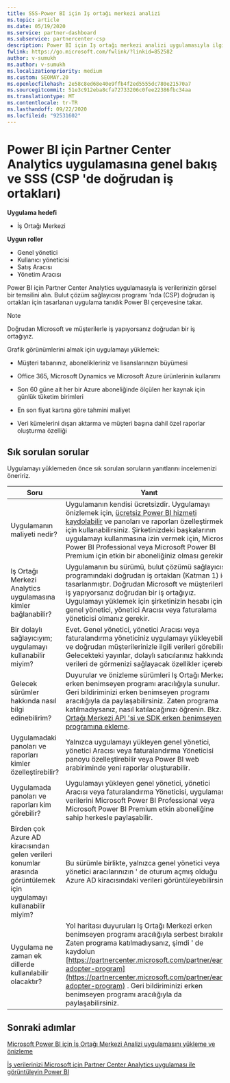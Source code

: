 ```yaml
---
title: SSS-Power BI için Iş ortağı merkezi analizi
ms.topic: article
ms.date: 05/19/2020
ms.service: partner-dashboard
ms.subservice: partnercenter-csp
description: Power BI için Iş ortağı merkezi analizi uygulamasıyla ilgili bu genel bakışı ve sık sorulan soruları inceleyin.
fwlink: https://go.microsoft.com/fwlink/?linkid=852582
author: v-sumukh
ms.author: v-sumukh
ms.localizationpriority: medium
ms.custom: SEOMAY.20
ms.openlocfilehash: 2e58c8ed68e40e9ffb4f2ed5555dc780e21570a7
ms.sourcegitcommit: 51e3c912eba8cfa72733206c0fee22386fbc34aa
ms.translationtype: MT
ms.contentlocale: tr-TR
ms.lasthandoff: 09/22/2020
ms.locfileid: "92531602"
---
```

# <a name="overview-and-faqs-for-the-partner-center-analytics-app-for-power-bi-direct-partners-in-csp"></a>Power BI için Partner Center Analytics uygulamasına genel bakış ve SSS (CSP 'de doğrudan iş ortakları)

**Uygulama hedefi**

- İş Ortağı Merkezi

**Uygun roller**

- Genel yönetici
- Kullanıcı yöneticisi
- Satış Aracısı
- Yönetim Aracısı

Power BI için Partner Center Analytics uygulamasıyla iş verilerinizin görsel bir temsilini alın. Bulut çözüm sağlayıcısı programı 'nda (CSP) doğrudan iş ortakları için tasarlanan uygulama tanıdık Power BI çerçevesine takar.

> [!NOTE]  
> Doğrudan Microsoft ve müşterilerle iş yapıyorsanız doğrudan bir iş ortağıyız.

Grafik görünümlerini almak için uygulamayı yüklemek:

- Müşteri tabanınız, abonelikleriniz ve lisanslarınızın büyümesi

- Office 365, Microsoft Dynamics ve Microsoft Azure ürünlerinin kullanımı

- Son 60 güne ait her bir Azure aboneliğinde ölçülen her kaynak için günlük tüketim birimleri

- En son fiyat kartına göre tahmini maliyet

- Veri kümelerini dışarı aktarma ve müşteri başına dahil özel raporlar oluşturma özelliği

## <a name="frequently-asked-questions"></a>Sık sorulan sorular

Uygulamayı yüklemeden önce sık sorulan soruların yanıtlarını incelemenizi öneririz.

| **Soru** | **Yanıt** |
| --- | ---------- |
| Uygulamanın maliyeti nedir? | Uygulamanın kendisi ücretsizdir. Uygulamayı önizlemek için, [ücretsiz Power BI hizmeti kaydolabilir](https://go.microsoft.com/fwlink/p/?linkid=845347) ve panoları ve raporları özelleştirmek için kullanabilirsiniz. Şirketinizdeki başkalarının uygulamayı kullanmasına izin vermek için, Microsoft Power BI Professional veya Microsoft Power BI Premium için etkin bir aboneliğiniz olması gerekir. |
| Iş Ortağı Merkezi Analytics uygulamasına kimler bağlanabilir? | Uygulamanın bu sürümü, bulut çözümü sağlayıcısı programındaki doğrudan iş ortakları (Katman 1) için tasarlanmıştır. Doğrudan Microsoft ve müşterilerle iş yapıyorsanız doğrudan bir iş ortağıyız. Uygulamayı yüklemek için şirketinizin hesabı için bir genel yönetici, yönetici Aracısı veya faturalama yöneticisi olmanız gerekir. |
| Bir dolaylı sağlayıcıyım; uygulamayı kullanabilir miyim? | Evet. Genel yönetici, yönetici Aracısı veya faturalandırma yöneticiniz uygulamayı yükleyebilir ve doğrudan müşterilerinizle ilgili verileri görebilir. Gelecekteki yayınlar, dolaylı satıcılarınız hakkındaki verileri de görmenizi sağlayacak özellikler içerebilir. |
| Gelecek sürümler hakkında nasıl bilgi edinebilirim? | Duyurular ve önizleme sürümleri Iş Ortağı Merkezi erken benimseyen programı aracılığıyla sunulur. Geri bildiriminizi erken benimseyen programı aracılığıyla da paylaşabilirsiniz. Zaten programa katılmadıysanız, nasıl katılacağınızı öğrenin. Bkz. [Iş Ortağı Merkezi API 'si ve SDK erken benimseyen programına ekleme](/partner-center/develop/early-adopter-program).  |
| Uygulamadaki panoları ve raporları kimler özelleştirebilir? | Yalnızca uygulamayı yükleyen genel yönetici, yönetici Aracısı veya faturalandırma Yöneticisi panoyu özelleştirebilir veya Power BI web arabiriminde yeni raporlar oluşturabilir. |
| Uygulamada panoları ve raporları kim görebilir? | Uygulamayı yükleyen genel yönetici, yönetici Aracısı veya faturalandırma Yöneticisi, uygulamanın verilerini Microsoft Power BI Professional veya Microsoft Power BI Premium etkin aboneliğine sahip herkesle paylaşabilir. |
| Birden çok Azure AD kiracısından gelen verileri konumlar arasında görüntülemek için uygulamayı kullanabilir miyim? | Bu sürümle birlikte, yalnızca genel yönetici veya yönetici aracılarınızın ' de oturum açmış olduğu Azure AD kiracısındaki verileri görüntüleyebilirsiniz. | 
| Uygulama ne zaman ek dillerde kullanılabilir olacaktır? | Yol haritası duyuruları Iş Ortağı Merkezi erken benimseyen programı aracılığıyla serbest bırakılır. Zaten programa katılmadıysanız, şimdi ' de kaydolun [https://partnercenter.microsoft.com/partner/early-adopter-program](https://partnercenter.microsoft.com/partner/early-adopter-program) . Geri bildiriminizi erken benimseyen programı aracılığıyla da paylaşabilirsiniz. | 



## <a name="next-steps"></a>Sonraki adımlar

[Microsoft Power BI için İş Ortağı Merkezi Analizi uygulamasını yükleme ve önizleme](power-bi-app-for-direct-partners-install.md)

[İş verilerinizi Microsoft için Partner Center Analytics uygulaması ile görüntüleyin Power BI](power-bi-app-for-direct-partners-use.md)
